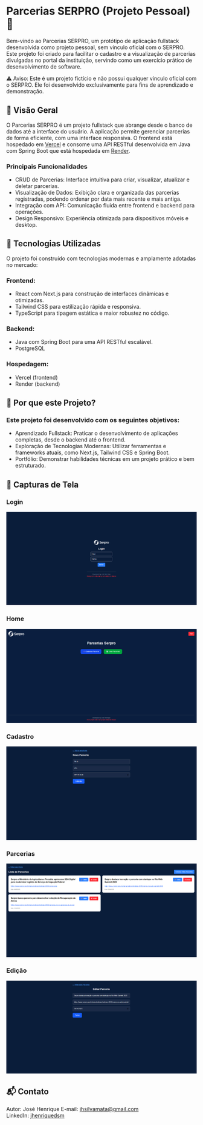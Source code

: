 # Parcerias SERPRO (Projeto Pessoal) 🧩
Bem-vindo ao Parcerias SERPRO, um protótipo de aplicação fullstack desenvolvida como projeto pessoal, sem vínculo oficial com o SERPRO. Este projeto foi criado para facilitar o cadastro e a visualização de parcerias divulgadas no portal da instituição, servindo como um exercício prático de desenvolvimento de software.

⚠️ Aviso: Este é um projeto fictício e não possui qualquer vínculo oficial com o SERPRO. Ele foi desenvolvido exclusivamente para fins de aprendizado e demonstração.

## 📑 Visão Geral
O Parcerias SERPRO é um projeto fullstack que abrange desde o banco de dados até a interface do usuário. A aplicação permite gerenciar parcerias de forma eficiente, com uma interface responsiva. O frontend está hospedado em [Vercel](https://vercel.com) e consome uma API RESTful desenvolvida em Java com Spring Boot que está hospedada em [Render](https://render.com/).

### Principais Funcionalidades
- CRUD de Parcerias: Interface intuitiva para criar, visualizar, atualizar e deletar parcerias.
- Visualização de Dados: Exibição clara e organizada das parcerias registradas, podendo ordenar por data mais recente e mais antiga.
- Integração com API: Comunicação fluida entre frontend e backend para operações.
- Design Responsivo: Experiência otimizada para dispositivos móveis e desktop.

## 🚀 Tecnologias Utilizadas
O projeto foi construído com tecnologias modernas e amplamente adotadas no mercado:

### Frontend:
- React com Next.js para construção de interfaces dinâmicas e otimizadas.
- Tailwind CSS para estilização rápida e responsiva.
- TypeScript para tipagem estática e maior robustez no código.

### Backend:
- Java com Spring Boot para uma API RESTful escalável.
- PostgreSQL

### Hospedagem:
- Vercel (frontend)
- Render (backend)

## 🌟 Por que este Projeto?
### Este projeto foi desenvolvido com os seguintes objetivos:

- Aprendizado Fullstack: Praticar o desenvolvimento de aplicações completas, desde o backend até o frontend.
- Exploração de Tecnologias Modernas: Utilizar ferramentas e frameworks atuais, como Next.js, Tailwind CSS e Spring Boot.
- Portfólio: Demonstrar habilidades técnicas em um projeto prático e bem estruturado.

## 📸 Capturas de Tela
### Login
![Login](public/login.png)

### Home
![Home](public/home.png)

### Cadastro
![Cadastro](public/cadastro.png)

### Parcerias
![Parcerias](public/parcerias.png)

### Edição
![Edição](public/update.png)

## 📬 Contato

Autor: José Henrique
E-mail: jhsilvamata@gmail.com  
LinkedIn: [jhenriquedsm](https://www.linkedin.com/in/jhenriquedsm)